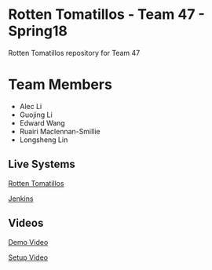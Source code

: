 # Rotten Tomatillos - Team 47 - Spring18
Rotten Tomatillos repository for Team 47

# Team Members
- Alec Li
- Guojing Li
- Edward Wang
- Ruairi Maclennan-Smillie
- Longsheng Lin

## Live Systems
[Rotten Tomatillos](http://ec2-18-188-179-210.us-east-2.compute.amazonaws.com:8080/)

[Jenkins](http://ec2-52-14-201-63.us-east-2.compute.amazonaws.com:8080/)

## Videos
[Demo Video](https://youtu.be/jdka0CY6WtA)

[Setup Video](https://youtu.be/T3lOJZr8cIk)
